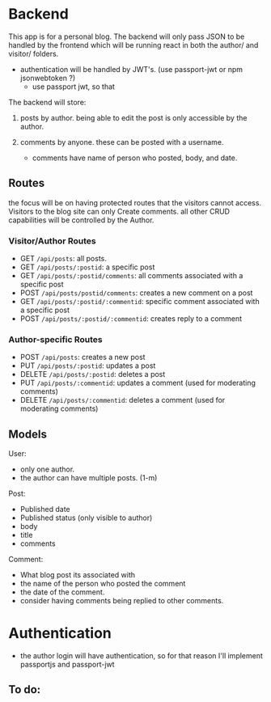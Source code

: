 # Backend

This app is for a personal blog. The backend will only pass JSON to be handled by the frontend which will be running react in both the author/ and visitor/ folders.

- authentication will be handled by JWT's. (use passport-jwt or npm jsonwebtoken ?)
  - use passport jwt, so that

The backend will store:

1. posts by author. being able to edit the post is only accessible by the author.

2. comments by anyone. these can be posted with a username.
   - comments have name of person who posted, body, and date.

## Routes

the focus will be on having protected routes that the visitors cannot access.
Visitors to the blog site can only Create comments. all other CRUD capabilities will be controlled by the Author.

### Visitor/Author Routes

- GET `/api/posts`: all posts.
- GET `/api/posts/:postid`: a specific post
- GET `/api/posts/:postid/comments`: all comments associated with a specific post
- POST `/api/posts/postid/comments`: creates a new comment on a post
- GET `/api/posts/:postid/:commentid`: specific comment associated with a specific post
- POST `/api/posts/:postid/:commentid`: creates reply to a comment

### Author-specific Routes

- POST `/api/posts`: creates a new post
- PUT `/api/posts/:postid`: updates a post
- DELETE `/api/posts/:postid`: deletes a post
- PUT `/api/posts/:commentid`: updates a comment (used for moderating comments)
- DELETE `/api/posts/:commentid`: deletes a comment (used for moderating comments)

## Models

User:

- only one author.
- the author can have multiple posts. (1-m)

Post:

- Published date
- Published status (only visible to author)
- body
- title
- comments

Comment:

- What blog post its associated with
- the name of the person who posted the comment
- the date of the comment.
- consider having comments being replied to other comments.

# Authentication

- the author login will have authentication, so for that reason I'll implement passportjs and passport-jwt

## To do:
